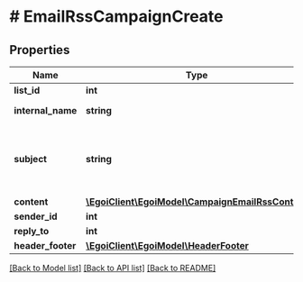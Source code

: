 # # EmailRssCampaignCreate

## Properties

Name | Type | Description | Notes
------------ | ------------- | ------------- | -------------
**list_id** | **int** |  | 
**internal_name** | **string** | Campaign internal name | 
**subject** | **string** | Campaign subject. If no value is sent, defaults to &#39;internal_name&#39; property value | [optional] 
**content** | [**\EgoiClient\EgoiModel\CampaignEmailRssContent**](CampaignEmailRssContent.md) |  | 
**sender_id** | **int** |  | 
**reply_to** | **int** |  | [optional] 
**header_footer** | [**\EgoiClient\EgoiModel\HeaderFooter**](HeaderFooter.md) |  | [optional] 

[[Back to Model list]](../../README.md#documentation-for-models) [[Back to API list]](../../README.md#documentation-for-api-endpoints) [[Back to README]](../../README.md)


